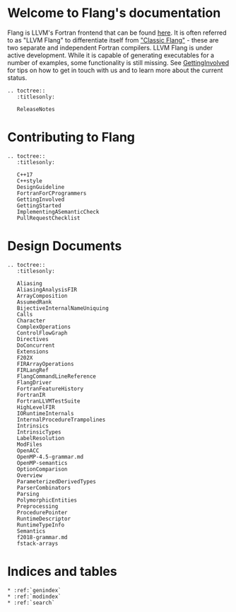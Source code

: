 # Welcome to Flang's documentation

Flang is LLVM's Fortran frontend that can be found
[here](https://github.com/llvm/llvm-project/tree/main/flang). It is often
referred to as "LLVM Flang" to differentiate itself from ["Classic
Flang"](https://github.com/flang-compiler/flang) - these are two separate and
independent Fortran compilers. LLVM Flang is under active development. While it
is capable of generating executables for a number of examples, some
functionality is still missing. See [GettingInvolved](GettingInvolved) for tips
on how to get in touch with us and to learn more about the current status.

```eval_rst
.. toctree::
   :titlesonly:

   ReleaseNotes
```

# Contributing to Flang

```eval_rst
.. toctree::
   :titlesonly:

   C++17
   C++style
   DesignGuideline
   FortranForCProgrammers
   GettingInvolved
   GettingStarted
   ImplementingASemanticCheck
   PullRequestChecklist
```

# Design Documents

```eval_rst
.. toctree::
   :titlesonly:

   Aliasing
   AliasingAnalysisFIR
   ArrayComposition
   AssumedRank
   BijectiveInternalNameUniquing
   Calls
   Character
   ComplexOperations
   ControlFlowGraph
   Directives
   DoConcurrent
   Extensions
   F202X
   FIRArrayOperations
   FIRLangRef
   FlangCommandLineReference
   FlangDriver
   FortranFeatureHistory
   FortranIR
   FortranLLVMTestSuite
   HighLevelFIR
   IORuntimeInternals
   InternalProcedureTrampolines
   Intrinsics
   IntrinsicTypes
   LabelResolution
   ModFiles
   OpenACC
   OpenMP-4.5-grammar.md
   OpenMP-semantics
   OptionComparison
   Overview
   ParameterizedDerivedTypes
   ParserCombinators
   Parsing
   PolymorphicEntities
   Preprocessing
   ProcedurePointer
   RuntimeDescriptor
   RuntimeTypeInfo
   Semantics
   f2018-grammar.md
   fstack-arrays
```

# Indices and tables

```eval_rst
* :ref:`genindex`
* :ref:`modindex`
* :ref:`search`
```

